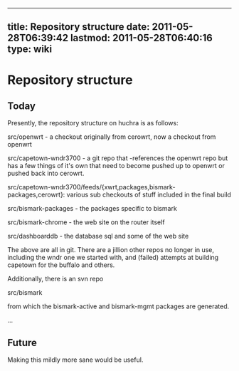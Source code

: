
---
title: Repository structure
date: 2011-05-28T06:39:42
lastmod: 2011-05-28T06:40:16
type: wiki
---
Repository structure
====================

Today
-----

Presently, the repository structure on huchra is as follows:

src/openwrt - a checkout originally from cerowrt, now a checkout from
openwrt

src/capetown-wndr3700 - a git repo that -references the openwrt repo but
has a few things of it's own that need to become pushed up to openwrt or
pushed back into cerowrt.

src/capetown-wndr3700/feeds/{xwrt,packages,bismark-packages,cerowrt}:
various sub checkouts of stuff included in the final build

src/bismark-packages - the packages specific to bismark

src/bismark-chrome - the web site on the router itself

src/dashboarddb - the database sql and some of the web site

The above are all in git. There are a jillion other repos no longer in
use, including the wndr one we started with, and (failed) attempts at
building capetown for the buffalo and others.

Additionally, there is an svn repo

src/bismark

from which the bismark-active and bismark-mgmt packages are generated.

...

Future
------

Making this mildly more sane would be useful.

